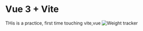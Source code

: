 # Vue 3 + Vite
THis is a practice, first time touching vite,vue
![Weight tracker](https://github.com/user-attachments/assets/83bb2b26-20fc-4908-9bef-923cdc036e68)

